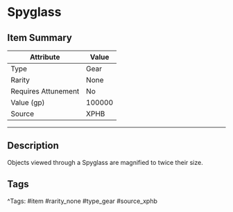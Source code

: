 # Spyglass

## Item Summary

| Attribute            | Value                        |
|----------------------|------------------------------|
| Type                 | Gear |
| Rarity               | None             |
| Requires Attunement  | No                |
| Value (gp)           | 100000    |
| Source               | XPHB |

---

## Description

Objects viewed through a Spyglass are magnified to twice their size.

## Tags

^Tags: #item #rarity_none #type_gear #source_xphb